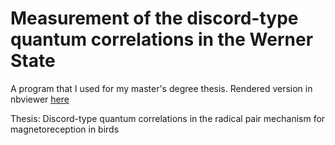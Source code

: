 # Measurement of the discord-type quantum correlations in the Werner State

A program that I used for my master's degree thesis. Rendered version in nbviewer [here](https://nbviewer.jupyter.org/github/victor-onofre/Measurement-of-the-discord-type-quantum-correlations-in-the-Werner-State/blob/main/Quantum_Correlations_of_The_Werner_State.ipynb)

Thesis: Discord-type quantum correlations in the radical pair mechanism for magnetoreception in birds       
